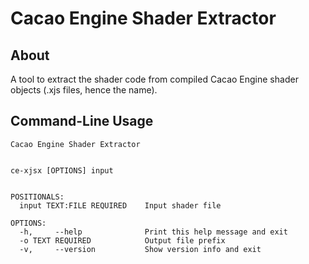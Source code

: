 # Cacao Engine Shader Extractor

## About
A tool to extract the shader code from compiled Cacao Engine shader objects (.xjs files, hence the name).

## Command-Line Usage
```
Cacao Engine Shader Extractor 


ce-xjsx [OPTIONS] input


POSITIONALS:
  input TEXT:FILE REQUIRED    Input shader file 

OPTIONS:
  -h,     --help              Print this help message and exit 
  -o TEXT REQUIRED            Output file prefix 
  -v,     --version           Show version info and exit
```